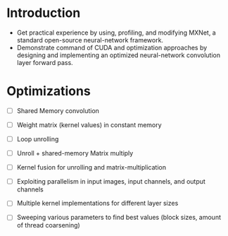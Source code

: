 # Introduction

* Get practical experience by using, profiling, and modifying MXNet, a standard open-source neural-network framework.
* Demonstrate command of CUDA and optimization approaches by designing and implementing an optimized neural-network convolution layer forward pass.

# Optimizations

- [ ] Shared Memory convolution
- [ ] Weight matrix (kernel values) in constant memory
- [ ] Loop unrolling
- [ ] Unroll + shared-memory Matrix multiply
- [ ] Kernel fusion for unrolling and matrix-multiplication
- [ ] Exploiting parallelism in input images, input channels, and output channels
- [ ] Multiple kernel implementations for different layer sizes
- [ ] Sweeping various parameters to find best values (block sizes, amount of thread coarsening)

